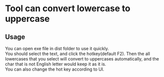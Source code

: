 # Tool can convert lowercase to uppercase
## Usage
You can open exe file in dist folder to use it quickly.  
You should select the text, and click the hotkey(default F2). Then the all lowercases that you select will convert to uppercases automatically, and the char that is not English letter would keep it as it is.  
You can also change the hot key according to UI.